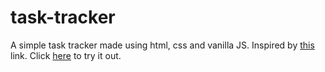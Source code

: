# task-tracker

A simple task tracker made using html, css and vanilla JS. Inspired by [this](https://roadmap.sh/projects/task-tracker-js) link. Click [here](https://domcroatia.github.io/task-tracker/) to try it out.
